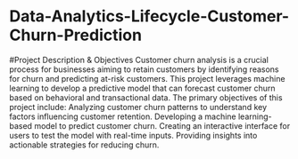 # Data-Analytics-Lifecycle-Customer-Churn-Prediction
#Project Description & Objectives
Customer churn analysis is a crucial process for businesses aiming to retain customers by identifying reasons for churn and predicting at-risk customers. This project leverages machine learning to develop a predictive model that can forecast customer churn based on behavioral and transactional data. The primary objectives of this project include:
Analyzing customer churn patterns to understand key factors influencing customer retention.
Developing a machine learning-based model to predict customer churn.
Creating an interactive interface for users to test the model with real-time inputs.
Providing insights into actionable strategies for reducing churn.
